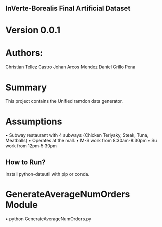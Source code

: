 ## InVerte-Borealis Final Artificial Dataset

# Version 0.0.1

# Authors:
Christian Tellez Castro
Johan Arcos Mendez
Daniel Grillo Pena

# Summary
This project contains the Unified ramdon data generator.

# Assumptions
• Subway restaurant with 4 subways {Chicken Teriyaky, Steak, Tuna, Meatballs} 
• Operates at the mall.
• M-S work from 8:30am-8:30pm
• Su work from 12pm-5:30pm

## How to Run?
Install python-dateutil with pip or conda.

# GenerateAverageNumOrders Module
• python GenerateAverageNumOrders.py
